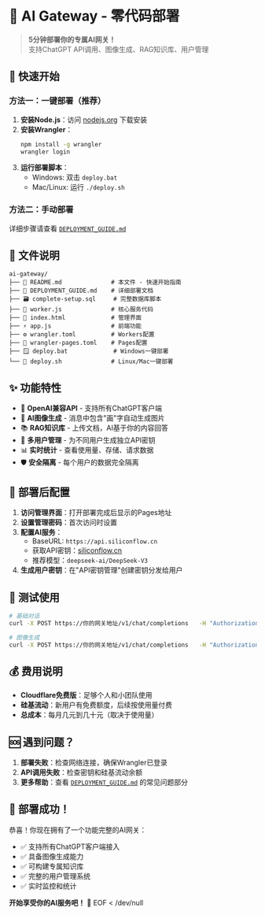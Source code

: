 # 🤖 AI Gateway - 零代码部署

> **5分钟部署你的专属AI网关！**  
> 支持ChatGPT API调用、图像生成、RAG知识库、用户管理

## 🚀 快速开始

### 方法一：一键部署（推荐）

1. **安装Node.js**：访问 [nodejs.org](https://nodejs.org) 下载安装
2. **安装Wrangler**：
   ```bash
   npm install -g wrangler
   wrangler login
   ```
3. **运行部署脚本**：
   - Windows: 双击 `deploy.bat`
   - Mac/Linux: 运行 `./deploy.sh`

### 方法二：手动部署

详细步骤请查看 [`DEPLOYMENT_GUIDE.md`](DEPLOYMENT_GUIDE.md)

## 📁 文件说明

```
ai-gateway/
├── 📄 README.md              # 本文件 - 快速开始指南
├── 📖 DEPLOYMENT_GUIDE.md    # 详细部署文档
├── 🗃️ complete-setup.sql     # 完整数据库脚本
├── 🔧 worker.js              # 核心服务代码
├── 🎨 index.html             # 管理界面
├── ⚡ app.js                 # 前端功能
├── ⚙️ wrangler.toml          # Workers配置
├── 📱 wrangler-pages.toml    # Pages配置
├── 🪟 deploy.bat             # Windows一键部署
└── 🐧 deploy.sh              # Linux/Mac一键部署
```

## ✨ 功能特性

- 🔗 **OpenAI兼容API** - 支持所有ChatGPT客户端
- 🎨 **AI图像生成** - 消息中包含"画"字自动生成图片
- 📚 **RAG知识库** - 上传文档，AI基于你的内容回答
- 👥 **多用户管理** - 为不同用户生成独立API密钥
- 📊 **实时统计** - 查看使用量、存储、请求数据
- 🛡️ **安全隔离** - 每个用户的数据完全隔离

## 🎯 部署后配置

1. **访问管理界面**：打开部署完成后显示的Pages地址
2. **设置管理密码**：首次访问时设置
3. **配置AI服务**：
   - BaseURL: `https://api.siliconflow.cn`
   - 获取API密钥：[siliconflow.cn](https://siliconflow.cn)
   - 推荐模型：`deepseek-ai/DeepSeek-V3`
4. **生成用户密钥**：在"API密钥管理"创建密钥分发给用户

## 🧪 测试使用

```bash
# 基础对话
curl -X POST https://你的网关地址/v1/chat/completions   -H "Authorization: Bearer sk-你的密钥"   -H "Content-Type: application/json"   -d '{"model":"muchi","messages":[{"role":"user","content":"你好"}]}'

# 图像生成
curl -X POST https://你的网关地址/v1/chat/completions   -H "Authorization: Bearer sk-你的密钥"   -H "Content-Type: application/json"   -d '{"model":"muchi","messages":[{"role":"user","content":"画一只可爱的猫咪"}]}'
```

## 💰 费用说明

- **Cloudflare免费版**：足够个人和小团队使用
- **硅基流动**：新用户有免费额度，后续按使用量付费
- **总成本**：每月几元到几十元（取决于使用量）

## 🆘 遇到问题？

1. **部署失败**：检查网络连接，确保Wrangler已登录
2. **API调用失败**：检查密钥和硅基流动余额
3. **更多帮助**：查看 [`DEPLOYMENT_GUIDE.md`](DEPLOYMENT_GUIDE.md) 的常见问题部分

## 🎉 部署成功！

恭喜！你现在拥有了一个功能完整的AI网关：
- ✅ 支持所有ChatGPT客户端接入
- ✅ 具备图像生成能力
- ✅ 可构建专属知识库
- ✅ 完整的用户管理系统
- ✅ 实时监控和统计

**开始享受你的AI服务吧！** 🚀
EOF < /dev/null
